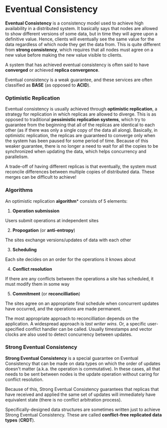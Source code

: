 # Eventual Consistency

**Eventual Consistency** is a consistency model used to achieve high availability in a distributed system. It basically says that nodes are allowed to show different versions of some data, but in time they will agree upon a definitive value. Hence, clients will eventually see the same value for the data regardless of which node they get the data from. This is quite different from **strong consistency**, which requires that all nodes must agree on a new value before making the new value visible to clients.

A system that has achieved eventual consistency is often said to have **converged** or achieved **replica convergence**.

Eventual consistency is a weak guarantee, and these services are often classified as **BASE** (as opposed to **ACID**).

### Optimistic Replication

Eventual consistency is usually achieved through **optimistic replication**, a strategy for replication in which replicas are allowed to diverge. This is as opposed to traditional **pessimistic replication systems**, which try to guarantee from the beginning that all of the replicas are identical to each other (as if there was only a single copy of the data all along). Basically, in optimistic replication, the replicas are guaranteed to converge only when the system has been paused for some period of time. Because of this weaker guarantee, there is no longer a need to wait for all the copies to be synchronized when updating the data, which helps concurrency and parallelism.

A trade-off of having different replicas is that eventually, the system must reconcile differences between multiple copies of distributed data. These merges can be difficult to achieve!

### Algorithms
An optimistic replication **algorithm*** consists of 5 elements:

1) **Operation submission**

Users submit operations at independent sites

2) **Propogation** (or **anti-entropy**)

The sites exchange versions/updates of data with each other

3) **Scheduling**

Each site decides on an order for the operations it knows about

4) **Conflict resolution**

If there are any conflicts between the operations a site has scheduled, it must modify them in some way

5) **Commitment** (or **reconcilliation**)

The sites agree on an appropriate final schedule when concurrent updates have occurred, and the operations are made permanent.

The most appropriate approach to reconcilliation depends on the application. A widespread approach is _last writer wins_. Or, a specific user-specified conflict handler can be called. Usually timestamps and vector clocks are also used to detect concurrency between updates.

### Strong Eventual Consistency
**Strong Eventual Consistency** is a special guarantee on Eventual Consistency that can be made on data types on which the order of updates doesn't matter (a.k.a. the operation is commutative). In these cases, all that needs to be sent between nodes is the update operation without caring for conflict resolution.

Because of this, Strong Eventual Consistency guarantees that replicas that have received and applied the same set of updates will immediately have equivalent state (there is no conflict arbitration process).

Specifically-designed data structures are sometimes written just to achieve Strong Eventual Consistency. These are called **conflict-free replicated data types** (**CRDT**).